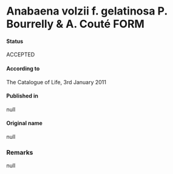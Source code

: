 Anabaena volzii f. gelatinosa P. Bourrelly & A. Couté FORM
=======

#### Status
ACCEPTED

#### According to
The Catalogue of Life, 3rd January 2011

#### Published in
null

#### Original name
null

### Remarks
null